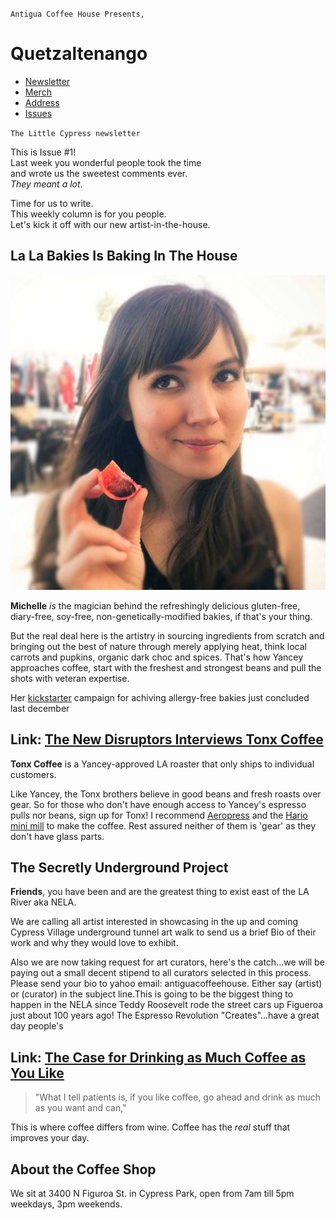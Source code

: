 `Antigua Coffee House Presents,`

# Quetzaltenango #

+ [Newsletter](#)
+ [Merch](#)
+ [Address](#bottom)
+ [Issues](#)

`The Little Cypress newsletter`

This is Issue #1!  
Last week you wonderful people took the time  
and wrote us the sweetest comments ever.  
*They meant a lot*.

Time for us to write.  
This weekly column is for you people.  
Let's kick it off with our new artist-in-the-house.

## La La Bakies Is Baking In The House ##

![](Michelle@2x.jpg)

**Michelle** *is* the magician behind the refreshingly delicious gluten-free, diary-free, soy-free, non-genetically-modified bakies, if that's your thing.

But the real deal here is the artistry in sourcing ingredients from scratch and bringing out the best of nature through merely applying heat, think local carrots and pupkins, organic dark choc and spices. That's how Yancey approaches coffee, start with the freshest and strongest beans and pull the shots with veteran expertise.

Her [kickstarter][] campaign for achiving allergy-free bakies just concluded last december

[kickstarter]:http://www.kickstarter.com/projects/2074574548/la-la-bakies-a-vegan-and-gluten-free-alternative-b

## Link: [The New Disruptors Interviews Tonx Coffee][] ##



**Tonx Coffee** is a Yancey-approved LA roaster that only ships to individual customers. 

Like Yancey, the Tonx brothers believe in good beans and fresh roasts over gear. So for those who don't have enough access to Yancey's espresso pulls nor beans, sign up for Tonx! I recommend [Aeropress](#) and the [Hario mini mill](#) to make the coffee. Rest assured neither of them is 'gear' as they don't have glass parts.

[The New Disruptors Interviews Tonx Coffee]:http://www.muleradio.net/newdisruptors/3/

## The Secretly Underground Project ##



**Friends**, you have been and are the greatest thing to exist east of the LA River aka NELA. 

We are calling all artist interested in showcasing in the up and coming Cypress Village underground tunnel art walk to send us a brief Bio of their work and why they would love to exhibit. 

Also we are now taking request for art curators, here's the catch...we will be paying out a small decent stipend to all curators selected in this process. Please send your bio to yahoo email: antiguacoffeehouse. Either say (artist) or (curator) in the subject line.This is going to be the biggest thing to happen in the NELA since Teddy Roosevelt rode the street cars up Figueroa just about 100 years ago! The Espresso Revolution "Creates"...have a great day people's

## Link: [The Case for Drinking as Much Coffee as You Like][] ##



> "What I tell patients is, if you like coffee, go ahead and drink as much as you want and can," 

This is where coffee differs from wine. Coffee has the *real* stuff that improves your day.

[The Case for Drinking as Much Coffee as You Like]:http://www.theatlantic.com/health/archive/2012/11/the-case-for-drinking-as-much-coffee-as-you-like/265693/

## About the Coffee Shop ##

We sit at 3400 N Figuroa St. in Cypress Park, open from 7am till 5pm weekdays, 3pm weekends.